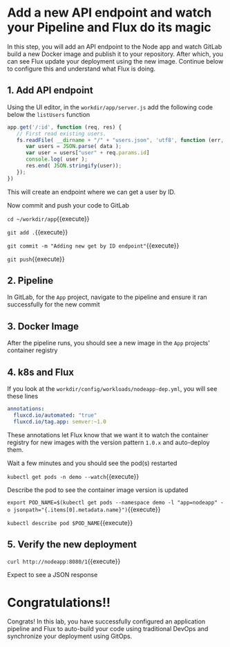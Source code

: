 # Add a new API endpoint and watch your Pipeline and Flux do its magic

In this step, you will add an API endpoint to the Node app and watch GitLab build a new Docker image and publish it to your repository. After which, you can see Flux update your deployment using the new image. Continue below to configure this and understand what Flux is doing.

## 1. Add API endpoint

Using the UI editor, in the `workdir/app/server.js` add the following code below the `listUsers` function

```javascript
app.get('/:id', function (req, res) {
   // First read existing users.
   fs.readFile( __dirname + "/" + "users.json", 'utf8', function (err, data) {
      var users = JSON.parse( data );
      var user = users["user" + req.params.id]
      console.log( user );
      res.end( JSON.stringify(user));
   });
})
```

This will create an endpoint where we can get a user by ID.

Now commit and push your code to GitLab

`cd ~/workdir/app`{{execute}}

`git add .`{{execute}}

`git commit -m "Adding new get by ID endpoint"`{{execute}}

`git push`{{execute}}

## 2. Pipeline

In GitLab, for the `App` project, navigate to the pipeline and ensure it ran successfully for the new commit

## 3. Docker Image

After the pipeline runs, you should see a new image in the `App` projects' container registry

## 4. k8s and Flux

If you look at the `workdir/config/workloads/nodeapp-dep.yml`, you will see these lines

```yaml
annotations:
  fluxcd.io/automated: "true"
  fluxcd.io/tag.app: semver:~1.0
```

These annotations let Flux know that we want it to watch the container registry for new images with the version pattern `1.0.x` and auto-deploy them.

Wait a few minutes and you should see the pod(s) restarted

`kubectl get pods -n demo --watch`{{execute}}

Describe the pod to see the container image version is updated

`export POD_NAME=$(kubectl get pods --namespace demo -l "app=nodeapp" -o jsonpath="{.items[0].metadata.name}")`{{execute}}

`kubectl describe pod $POD_NAME`{{execute}}

## 5. Verify the new deployment

`curl http://nodeapp:8080/1`{{execute}}

Expect to see a JSON response

# Congratulations!!

Congrats! In this lab, you have successfully configured an application pipeline and Flux to auto-build your code using traditional DevOps and synchronize your deployment using GitOps.
